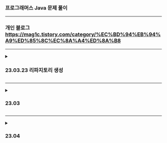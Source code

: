 ### 프로그래머스 Java 문제 풀이
<hr>

### 개인 블로그 https://mag1c.tistory.com/category/%EC%BD%94%EB%94%A9%ED%85%8C%EC%8A%A4%ED%8A%B8
<hr>

<details>
<summary><h3>23.03.23 리파지토리 생성</h3></summary>

    Lv1
    바탕화면 정리, 덧칠하기, 대충 만든 자판, 카드 뭉치, 둘만의 암호, 개인정보 수집 유효기간(2023 카카오 블라인드), 크기가 작은 부분 문자열
    가장 가까운 같은 글자, 문자열 나누기, 푸드 파이터 대회, 콜라 문제, 삼총사, 숫자 짝꿍, 신고 결과 받기(2022 카카오 블라인드)
    두 정수 사이의 합, 나누어 떨어지는 숫자 배열
<br>

    Lv2 
    혼자서 하는 틱택토, 호텔 대실, 뒤에 있는 큰 수 찾기, 숫자 변환하기, 마법의 엘리베이터, 귤 고르기, 문자열 압축(2020 카카오 블라인드)
    구명보트(탐욕법), 프린터(스택/큐), 기능개발(스택/큐), 주식가격(스택/큐), N개의 최소공배수, JadenCase 문자열 만들기, 행렬의 곱셈, 멀리 뛰기
    올바른 괄호(스택/큐)
<br>

    Lv3 
    보석 쇼핑(2020 카카오 인턴십), 순위(그래프), 입국심사(이분탐색), 단속카메라(탐욕법), 섬 연결하기(탐욕법), 베스트앨범(해시)
    셔틀버스(2018 카카오 블라인드), 숫자게임(Summer/Winter Coding 2018), 야근지수

</details>

<hr>

<details>
<summary><h3>23.03</h3></summary>

    Lv1
    공원 산책

<br>

    Lv2 
    타겟 넘버(DFS/BFS), 할인 행사, 광물 캐기, 짝지어 제거하기(2017 팁스타운)

<br>

    Lv3
    연속 펄스 부분 수의 합


</details>

<hr>

<details>
<summary><h3>23.04</h3></summary>

    Lv1
    달리기 경주, 폰켓몬(해시), 완주하지 못한 선수, 최소직사각형(완전탐색), 모의고사(완전탐색)

<br>

    Lv2 
    시소 짝꿍, 무인도 여행(DFS/BFS - DFS), 테이블 해시 함수, 요격 시스템, 전화번호 목록(해시), 위장, 소수 찾기(완전탐색/DFS), 카펫(완전탐색/DFS)
    피로도(완전탐색/DFS), 모음사전(완전탐색/DFS)

<br>

    Lv3
    
</details>
